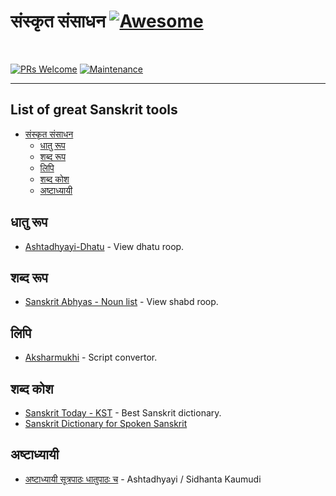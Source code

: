 # संस्कृत संसाधन [![Awesome](https://cdn.rawgit.com/sindresorhus/awesome/d7305f38d29fed78fa85652e3a63e154dd8e8829/media/badge.svg)](https://github.com/sindresorhus/awesome)
<br>

[![PRs Welcome](https://img.shields.io/badge/PRs-welcome-brightgreen.svg?style=flat-square)](http://makeapullrequest.com)
[![Maintenance](https://img.shields.io/badge/Maintained%3F-yes-green.svg)](https://GitHub.com/Naereen/StrapDown.js/graphs/commit-activity)

<hr>

## List of great Sanskrit tools

* [संस्कृत संसाधन](#संस्कृत-संसाधन)
  * [धातु रूप](#धातु-रूप)
  * [शब्द रूप](#शब्द-रूप)
  * [लिपि](#लिपि)
  * [शब्द कोश](#शब्द-कोश)
  * [अष्टाध्यायी](#अष्टाध्यायी)
  
  
## धातु रूप
* [Ashtadhyayi-Dhatu](http://ashtadhyayi.com/dhatu/) - View dhatu roop.

## शब्द रूप
* [Sanskrit Abhyas - Noun list](http://sanskritabhyas.in/en/Noun/List/) - View shabd roop.

## लिपि
* [Aksharmukhi](http://aksharamukha.appspot.com/converter) - Script convertor.

## शब्द कोश
* [Sanskrit Today - KST](https://kosha.sanskrit.today/) - Best Sanskrit dictionary.
* [Sanskrit Dictionary for Spoken Sanskrit](https://www.learnsanskrit.cc/)

## अष्टाध्यायी
* [अष्टाध्यायी सूत्रपाठः धातुपाठः च](https://ashtadhyayi.com) - Ashtadhyayi / Sidhanta Kaumudi 





